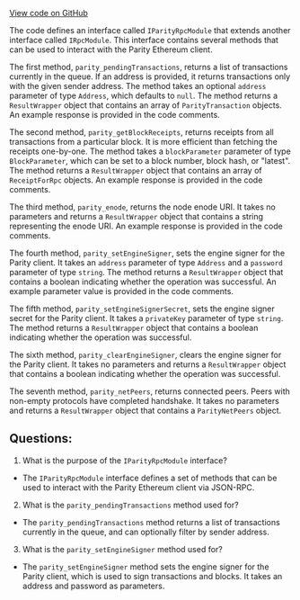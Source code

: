 [View code on GitHub](https://github.com/NethermindEth/nethermind/src/Nethermind/Nethermind.JsonRpc/Modules/Parity/IParityRpcModule.cs)

The code defines an interface called `IParityRpcModule` that extends another interface called `IRpcModule`. This interface contains several methods that can be used to interact with the Parity Ethereum client. 

The first method, `parity_pendingTransactions`, returns a list of transactions currently in the queue. If an address is provided, it returns transactions only with the given sender address. The method takes an optional `address` parameter of type `Address`, which defaults to `null`. The method returns a `ResultWrapper` object that contains an array of `ParityTransaction` objects. An example response is provided in the code comments.

The second method, `parity_getBlockReceipts`, returns receipts from all transactions from a particular block. It is more efficient than fetching the receipts one-by-one. The method takes a `blockParameter` parameter of type `BlockParameter`, which can be set to a block number, block hash, or "latest". The method returns a `ResultWrapper` object that contains an array of `ReceiptForRpc` objects. An example response is provided in the code comments.

The third method, `parity_enode`, returns the node enode URI. It takes no parameters and returns a `ResultWrapper` object that contains a string representing the enode URI. An example response is provided in the code comments.

The fourth method, `parity_setEngineSigner`, sets the engine signer for the Parity client. It takes an `address` parameter of type `Address` and a `password` parameter of type `string`. The method returns a `ResultWrapper` object that contains a boolean indicating whether the operation was successful. An example parameter value is provided in the code comments.

The fifth method, `parity_setEngineSignerSecret`, sets the engine signer secret for the Parity client. It takes a `privateKey` parameter of type `string`. The method returns a `ResultWrapper` object that contains a boolean indicating whether the operation was successful.

The sixth method, `parity_clearEngineSigner`, clears the engine signer for the Parity client. It takes no parameters and returns a `ResultWrapper` object that contains a boolean indicating whether the operation was successful.

The seventh method, `parity_netPeers`, returns connected peers. Peers with non-empty protocols have completed handshake. It takes no parameters and returns a `ResultWrapper` object that contains a `ParityNetPeers` object.
## Questions: 
 1. What is the purpose of the `IParityRpcModule` interface?
- The `IParityRpcModule` interface defines a set of methods that can be used to interact with the Parity Ethereum client via JSON-RPC.

2. What is the `parity_pendingTransactions` method used for?
- The `parity_pendingTransactions` method returns a list of transactions currently in the queue, and can optionally filter by sender address.

3. What is the `parity_setEngineSigner` method used for?
- The `parity_setEngineSigner` method sets the engine signer for the Parity client, which is used to sign transactions and blocks. It takes an address and password as parameters.